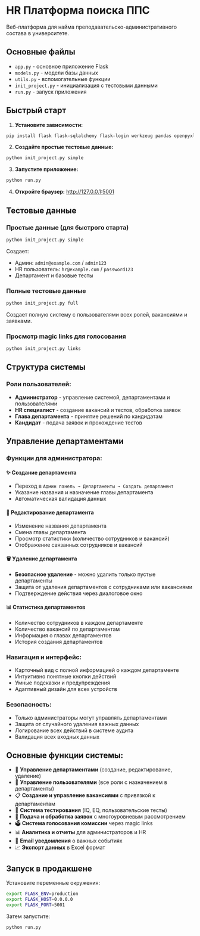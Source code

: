 # HR Платформа поиска ППС

Веб-платформа для найма преподавательско-административного состава в университете.

## Основные файлы

- `app.py` - основное приложение Flask
- `models.py` - модели базы данных
- `utils.py` - вспомогательные функции
- `init_project.py` - инициализация с тестовыми данными
- `run.py` - запуск приложения

## Быстрый старт

1. **Установите зависимости:**
```bash
pip install flask flask-sqlalchemy flask-login werkzeug pandas openpyxl
```

2. **Создайте простые тестовые данные:**
```bash
python init_project.py simple
```

3. **Запустите приложение:**
```bash
python run.py
```

4. **Откройте браузер:** http://127.0.0.1:5001

## Тестовые данные

### Простые данные (для быстрого старта)
```bash
python init_project.py simple
```
Создает:
- Админ: `admin@example.com` / `admin123`
- HR пользователь: `hr@example.com` / `password123`
- Департамент и базовые тесты

### Полные тестовые данные
```bash
python init_project.py full
```
Создает полную систему с пользователями всех ролей, вакансиями и заявками.

### Просмотр magic links для голосования
```bash
python init_project.py links
```

## Структура системы

### Роли пользователей:
- **Администратор** - управление системой, департаментами и пользователями
- **HR специалист** - создание вакансий и тестов, обработка заявок
- **Глава департамента** - принятие решений по кандидатам
- **Кандидат** - подача заявок и прохождение тестов

## Управление департаментами

### Функции для администратора:

#### ✨ Создание департамента
- Переход в `Админ панель → Департаменты → Создать департамент`
- Указание названия и назначение главы департамента
- Автоматическая валидация данных

#### 📝 Редактирование департамента
- Изменение названия департамента
- Смена главы департамента
- Просмотр статистики (количество сотрудников и вакансий)
- Отображение связанных сотрудников и вакансий

#### 🗑️ Удаление департамента
- **Безопасное удаление** - можно удалить только пустые департаменты
- Защита от удаления департаментов с сотрудниками или вакансиями
- Подтверждение действия через диалоговое окно

#### 📊 Статистика департаментов
- Количество сотрудников в каждом департаменте
- Количество вакансий по департаментам
- Информация о главах департаментов
- История создания департаментов

### Навигация и интерфейс:
- Карточный вид с полной информацией о каждом департаменте
- Интуитивно понятные кнопки действий
- Умные подсказки и предупреждения
- Адаптивный дизайн для всех устройств

### Безопасность:
- Только администраторы могут управлять департаментами
- Защита от случайного удаления важных данных
- Логирование всех действий в системе аудита
- Валидация всех входных данных

## Основные функции системы:
- 🏢 **Управление департаментами** (создание, редактирование, удаление)
- 👥 **Управление пользователями** (все роли с назначением в департаменты)
- 📋 **Создание и управление вакансиями** с привязкой к департаментам
- 🧠 **Система тестирования** (IQ, EQ, пользовательские тесты)
- 📝 **Подача и обработка заявок** с многоуровневым рассмотрением
- 🗳️ **Система голосования комиссии** через magic links
- 📊 **Аналитика и отчеты** для администраторов и HR
- 📧 **Email уведомления** о важных событиях
- 📈 **Экспорт данных** в Excel формат

## Запуск в продакшене

Установите переменные окружения:
```bash
export FLASK_ENV=production
export FLASK_HOST=0.0.0.0
export FLASK_PORT=5001
```

Затем запустите:
```bash
python run.py
``` 